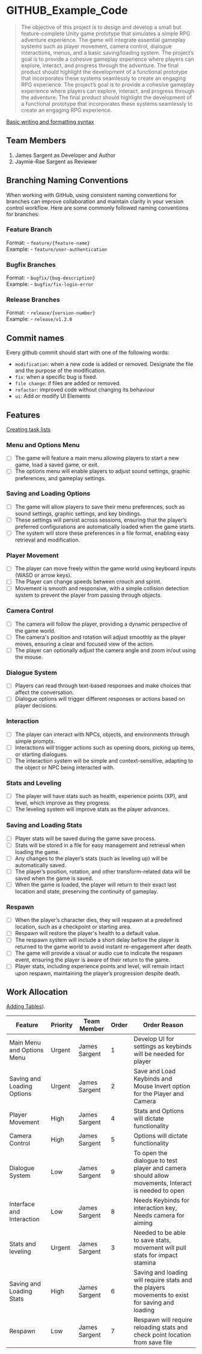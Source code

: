 # GITHUB_Example_Code
> The objective of this project is to design and develop a small but feature-complete Unity game prototype that simulates a simple RPG adventure experience. The game will integrate essential gameplay systems such as player movement, camera control, dialogue interactions, menus, and a basic saving/loading system. The project’s goal is to provide a cohesive gameplay experience where players can explore, interact, and progress through the adventure. The final product should highlight the development of a functional prototype that incorporates these systems seamlessly to create an engaging RPG experience. The project’s goal is to provide a cohesive gameplay experience where players can explore, interact, and progress through the adventure. The final product should highlight the development of a functional prototype that incorporates these systems seamlessly to create an engaging RPG experience.

[Basic writing and formatting syntax](https://docs.github.com/en/get-started/writing-on-github/getting-started-with-writing-and-formatting-on-github/basic-writing-and-formatting-syntax)

## Team Members
1. James Sargent as Developer and Author
2. Jaymie-Rae Sargent as Reviewer

## Branching Naming Conventions
When working with GitHub, using consistent naming conventions for branches can improve collaboration and maintain clarity in your version control workflow. 
Here are some commonly followed naming conventions for branches:

### Feature Branch
Format: - `feature/{feature-name}`<br>
Example: - `feature/user-authentication`<br>
### Bugfix Branches
Format: - `bugfix/{bug-description}`<br>
Example: - `bugfix/fix-login-error`<br>
### Release Branches
Format: - `release/{version-number}`<br>
Example: - `release/v1.2.0`<br>

## Commit names
Every github commit should start with one of the following words:
- `modification`: when a new code is added or removed. Designate the file and the purpose of the modification. 
- `fix`: when a specific bug is fixed. 
- `file change`: if files are added or removed. 
- `refactor`: improved code without changing its behaviour
- `ui`: Add or modify UI Elements
## Features
[Creating task lists](https://docs.github.com/en/get-started/writing-on-github/working-with-advanced-formatting/about-task-lists#creating-task-lists)
### Menu and Options Menu
- [ ] The game will feature a main menu allowing players to start a new game, load a saved game, or exit.
- [ ]	The options menu will enable players to adjust sound settings, graphic preferences, and gameplay settings.
### Saving and Loading Options
- [ ]	The game will allow players to save their menu preferences, such as sound settings, graphic settings, and key bindings.
- [ ]	These settings will persist across sessions, ensuring that the player’s preferred configurations are automatically loaded when the game starts.
- [ ]	The system will store these preferences in a file format, enabling easy retrieval and modification.
### Player Movement
- [ ]	The player can move freely within the game world using keyboard inputs (WASD or arrow keys).
- [ ]	The Player can change speeds between crouch and sprint.
- [ ]	Movement is smooth and responsive, with a simple collision detection system to prevent the player from passing through objects.
### Camera Control
- [ ]	The camera will follow the player, providing a dynamic perspective of the game world.
- [ ]	The camera's position and rotation will adjust smoothly as the player moves, ensuring a clear and focused view of the action.
- [ ]	The player can optionally adjust the camera angle and zoom in/out using the mouse.
### Dialogue System
- [ ]	Players can read through text-based responses and make choices that affect the conversation.
- [ ]	Dialogue options will trigger different responses or actions based on player decisions.
### Interaction
- [ ]	The player can interact with NPCs, objects, and environments through simple prompts.
- [ ]	Interactions will trigger actions such as opening doors, picking up items, or starting dialogues.
- [ ]	The interaction system will be simple and context-sensitive, adapting to the object or NPC being interacted with.
### Stats and Leveling
- [ ]	The player will have stats such as health, experience points (XP), and level, which improve as they progress.
- [ ]	The leveling system will improve stats as the player advances.
### Saving and Loading Stats
- [ ]	Player stats will be saved during the game save process.
- [ ]	Stats will be stored in a file for easy management and retrieval when loading the game.
- [ ]	Any changes to the player’s stats (such as leveling up) will be automatically saved.
- [ ]	The player’s position, rotation, and other transform-related data will be saved when the game is saved.
- [ ]	When the game is loaded, the player will return to their exact last location and state, preserving the continuity of gameplay.
### Respawn
- [ ]	When the player’s character dies, they will respawn at a predefined location, such as a checkpoint or starting area.
- [ ]	Respawn will restore the player's health to a default value.
- [ ]	The respawn system will include a short delay before the player is returned to the game world to avoid instant re-engagement after death.
- [ ]	The game will provide a visual or audio cue to indicate the respawn event, ensuring the player is aware of their return to the game.
- [ ]	Player stats, including experience points and level, will remain intact upon respawn, maintaining the player’s progression despite death.

## Work Allocation
[Adding Tables](https://docs.github.com/en/get-started/writing-on-github/getting-started-with-writing-and-formatting-on-github/quickstart-for-writing-on-github#adding-a-table)).

| Feature                    | Priority | Team Member   | Order | Order Reason                                                                                      |
|----------------------------|----------|---------------|-------|---------------------------------------------------------------------------------------------------|
| Main Menu and Options Menu | Urgent   | James Sargent | 1     | Develop UI for settings as keybinds will be needed for player                                     |
| Saving and Loading Options | Urgent   | James Sargent | 2     | Save and Load Keybinds and Mouse Invert option for the Player and Camera                          |
| Player Movement            | High     | James Sargent | 4     | Stats and Options will dictate functionality                                                      |
| Camera Control             | High     | James Sargent | 5     | Options will dictate functionality                                                                |
| Dialogue System            | Low      | James Sargent | 9     | To open the dialogue to test player and camera should allow movements, Interact is needed to open |
| Interface and Interaction  | Low      | James Sargent | 8     | Needs Keybinds for interaction key, Needs camera for aiming                                       |
| Stats and leveling         | Urgent   | James Sargent | 3     | Needed to be able to save stats, movement will pull stats for impact stamina                      |
| Saving and Loading Stats   | High     | James Sargent | 6     | Saving and loading will require stats and the players movements to exist for saving and loading   |
| Respawn                    | Low      | James Sargent | 7     | Respawn will require reloading stats and check point location from save file                      |
